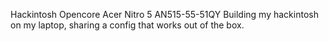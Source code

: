 Hackintosh Opencore Acer Nitro 5 AN515-55-51QY
Building my hackintosh on my laptop, sharing a config that works out of the box.
